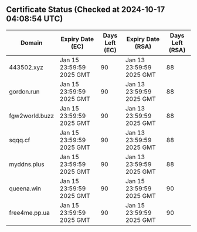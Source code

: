 ## Certificate Status (Checked at 2024-10-17 04:08:54 UTC)
| Domain | Expiry Date (EC) | Days Left (EC) | Expiry Date (RSA) | Days Left (RSA) |
|--------|-------------------|----------------|--------------------|--------------------|
| 443502.xyz | Jan 15 23:59:59 2025 GMT | 90 | Jan 13 23:59:59 2025 GMT | 88 |
| gordon.run | Jan 15 23:59:59 2025 GMT | 90 | Jan 13 23:59:59 2025 GMT | 88 |
| fgw2world.buzz | Jan 15 23:59:59 2025 GMT | 90 | Jan 13 23:59:59 2025 GMT | 88 |
| sqqq.cf | Jan 15 23:59:59 2025 GMT | 90 | Jan 13 23:59:59 2025 GMT | 88 |
| myddns.plus | Jan 15 23:59:59 2025 GMT | 90 | Jan 13 23:59:59 2025 GMT | 88 |
| queena.win | Jan 15 23:59:59 2025 GMT | 90 | Jan 15 23:59:59 2025 GMT | 90 |
| free4me.pp.ua | Jan 15 23:59:59 2025 GMT | 90 | Jan 15 23:59:59 2025 GMT | 90 |
